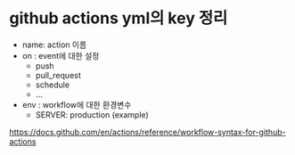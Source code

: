 # github actions yml의 key 정리

- name: action 이름
- on : event에 대한 설정
    - push
    - pull_request
    - schedule
    - ...
- env : workflow에 대한 환경변수
    - SERVER: production (example)

https://docs.github.com/en/actions/reference/workflow-syntax-for-github-actions
